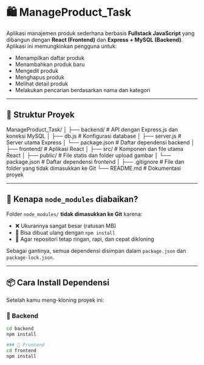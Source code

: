 # 🛍️ ManageProduct_Task

Aplikasi manajemen produk sederhana berbasis **Fullstack JavaScript** yang dibangun dengan **React (Frontend)** dan **Express + MySQL (Backend)**. Aplikasi ini memungkinkan pengguna untuk:

- Menampilkan daftar produk
- Menambahkan produk baru
- Mengedit produk
- Menghapus produk
- Melihat detail produk
- Melakukan pencarian berdasarkan nama dan kategori

---

## 📁 Struktur Proyek
ManageProduct_Task/
│
├── backend/ # API dengan Express.js dan koneksi MySQL
│ ├── db.js # Konfigurasi database
│ ├── server.js # Server utama Express
│ └── package.json # Daftar dependensi backend
│
├── frontend/ # Aplikasi React
│ ├── src/ # Komponen dan file utama React
│ ├── public/ # File statis dan folder upload gambar
│ └── package.json # Daftar dependensi frontend
│
├── .gitignore # File dan folder yang tidak dimasukkan ke Git
└── README.md # Dokumentasi proyek


---

## 🚫 Kenapa `node_modules` diabaikan?

Folder `node_modules/` **tidak dimasukkan ke Git** karena:

- ❌ Ukurannya sangat besar (ratusan MB)
- 🔁 Bisa dibuat ulang dengan `npm install`
- 🧹 Agar repositori tetap ringan, rapi, dan cepat dikloning

Sebagai gantinya, semua dependensi disimpan dalam `package.json` dan `package-lock.json`.

---

## 📦 Cara Install Dependensi

Setelah kamu meng-kloning proyek ini:

### 🔧 Backend
```bash
cd backend
npm install

### 🔧 Frontend
cd frontend
npm install
